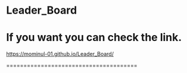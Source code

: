 # Leader_Board
If you want you can check the link.
===================================


https://mominul-01.github.io/Leader_Board/


======================================

